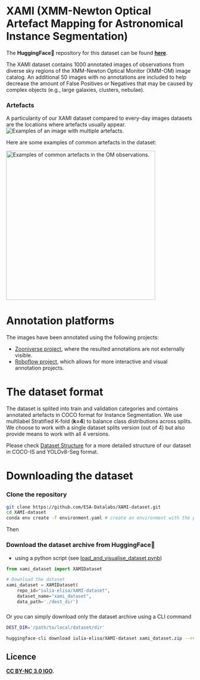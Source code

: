 # XAMI (**X**MM-Newton Optical **A**rtefact **M**apping for Astronomical **I**nstance Segmentation)

The **HuggingFace🤗** repository for this dataset can be found **[here](https://huggingface.co/datasets/iulia-elisa/XAMI-dataset)**. 


The XAMI dataset contains 1000 annotated images of observations from diverse sky regions of the XMM-Newton Optical Monitor (XMM-OM) image catalog. An additional 50 images with no annotations are included to help decrease the amount of False Positives or Negatives that may be caused by complex objects (e.g., large galaxies, clusters, nebulae).

### Artefacts

A particularity of our XAMI dataset compared to every-day images datasets are the locations where artefacts usually appear. 
<img src="https://github.com/ESA-Datalabs/XAMI-dataset/blob/main/plots/artefact_distributions.png" alt="Examples of an image with multiple artefacts." />

Here are some examples of common artefacts in the dataset:

<img src="https://github.com/ESA-Datalabs/XAMI-dataset/blob/main/plots/artefacts_examples.png" alt="Examples of common artefacts in the OM observations." width="400"/>

# Annotation platforms

The images have been annotated using the following projects:

- [Zooniverse project](https://www.zooniverse.org/projects/ori-j/ai-for-artefacts-in-sky-images), where the resulted annotations are not externally visible. 
- [Roboflow project](https://universe.roboflow.com/iuliaelisa/xmm_om_artefacts_512/), which allows for more interactive and visual annotation projects. 

# The dataset format
The dataset is splited into train and validation categories and contains annotated artefacts in COCO format for Instance Segmentation. We use multilabel Stratified K-fold (**k=4**) to balance class distributions across splits. We choose to work with a single dataset splits version (out of 4) but also provide means to work with all 4 versions. 

Please check [Dataset Structure](Datasets-Structure.md) for a more detailed structure of our dataset in COCO-IS and YOLOv8-Seg format.

# Downloading the dataset

### Clone the repository

```bash
git clone https://github.com/ESA-Datalabs/XAMI-dataset.git
cd XAMI-dataset
conda env create -f environment.yaml # create an environment with the package requirements
```

Then

### Download the dataset archive from HuggingFace🤗

- using a python script (see [load_and_visualise_dataset.pynb](https://github.com/ESA-Datalabs/XAMI-dataset/blob/main/load_and_visualise_dataset.ipynb))

```python
from xami_dataset import XAMIDataset

# Download the dataset
xami_dataset = XAMIDataset(
    repo_id="iulia-elisa/XAMI-dataset", 
    dataset_name="xami_dataset", 
    data_path='./dest_dir')


```
###
Or you can simply download only the dataset archive using a CLI command

```bash
DEST_DIR='/path/to/local/dataset/dir'

huggingface-cli download iulia-elisa/XAMI-dataset xami_dataset.zip --repo-type dataset --local-dir "$DEST_DIR" && unzip "$DEST_DIR/xami_dataset.zip" -d "$DEST_DIR" && rm "$DEST_DIR/xami_dataset.zip"
```

## Licence 
**[CC BY-NC 3.0 IGO](https://creativecommons.org/licenses/by-nc/3.0/igo/deed.en).**
